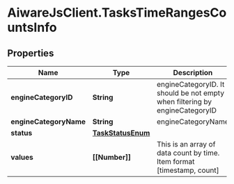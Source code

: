 # AiwareJsClient.TasksTimeRangesCountsInfo

## Properties

Name | Type | Description | Notes
------------ | ------------- | ------------- | -------------
**engineCategoryID** | **String** | engineCategoryID. It should be not empty when filtering by engineCategoryID | [optional] 
**engineCategoryName** | **String** | engineCategoryName | [optional] 
**status** | [**TaskStatusEnum**](TaskStatusEnum.md) |  | [optional] 
**values** | **[[Number]]** | This is an array of data count by time. Item format [timestamp, count] | [optional] 


